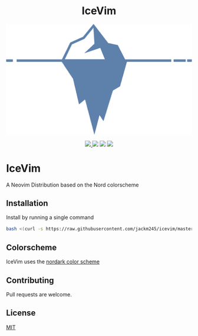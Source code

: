 <h1 align="center"> IceVim </h1>
<p align="center"><a href="https://www.nordtheme.com" target="_blank"><img src="https://github.com/jackm245/IceVim/blob/main/media/NordIceberg.png?sanitize=true"/></a></p>

<p align="center">
  <a href="https://github.com/jackm245/"><img src="https://img.shields.io/badge/author-Jack%20Morgan-lightblue"/>
  <a href="https://github.com/jackm245/nordark.nvim/"><img src="https://img.shields.io/badge/build-passing-lightblue"/></a>
  <a href="https://github.com/jackm245/nordark.nvim/"><img src="https://img.shields.io/badge/version-v1.0-lightblue"/></a>
  <a href="https://github.com/jackm245/nordark.nvim/blob/main/LICENSE"><img src="https://img.shields.io/badge/license-MIT-lightblue"/></a>
</p>

# IceVim
 A Neovim Distribution based on the Nord colorscheme

## Installation

Install by running a single command
<br>
``` bash
bash <(curl -s https://raw.githubusercontent.com/jackm245/icevim/master/utils/installer/install.sh)
```

## Colorscheme
IceVim uses the [nordark color scheme](https://github.com/jackm245/nordark.nvim)


## Contributing

Pull requests are welcome.

## License

[MIT](https://choosealicense.com/licenses/mit/)
